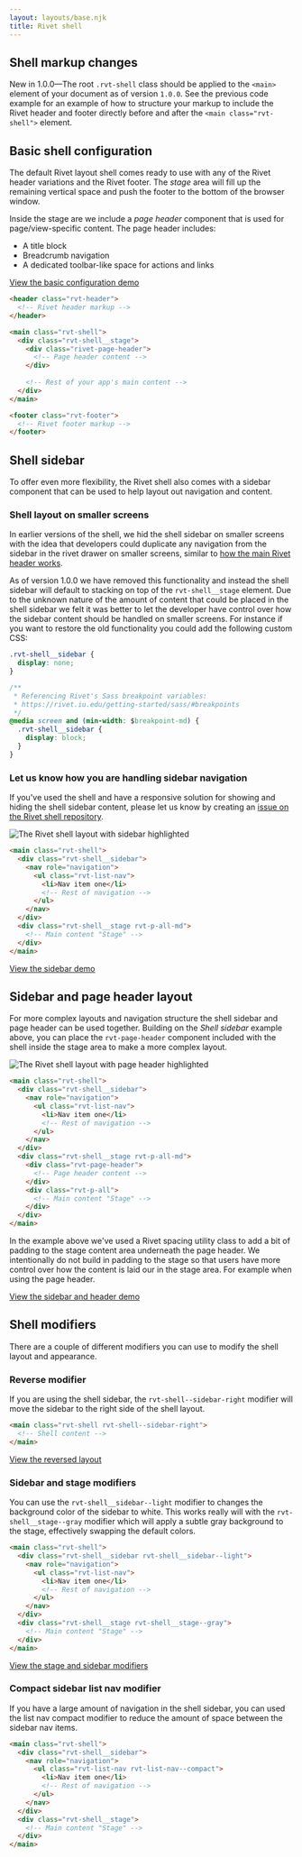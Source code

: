 ```yaml
---
layout: layouts/base.njk
title: Rivet shell
---
```

## Shell markup changes
New in 1.0.0—The root `.rvt-shell` class should be applied to the `<main>` element of your document as of version `1.0.0`. See the previous code example for an example of how to structure your markup to include the Rivet header and footer directly before and after the `<main class="rvt-shell">` element.

## Basic shell configuration
The default Rivet layout shell comes ready to use with any of the Rivet header variations and the Rivet footer. The _stage_ area will fill up the remaining vertical space and push the footer to the bottom of the browser window.

Inside the stage are we include a _page header_ component that is used for page/view-specific content. The page header includes:

- A title block
- Breadcrumb navigation
- A dedicated toolbar-like space for actions and links

<a href="./rivet-shell-page-header-only/index.html" class="rvt-button rvt-m-tb-lg">View the basic configuration demo</a>

```html
<header class="rvt-header">
  <!-- Rivet header markup -->
</header>

<main class="rvt-shell">
  <div class="rvt-shell__stage">
    <div class="rivet-page-header">
      <!-- Page header content -->
    </div>
    
    <!-- Rest of your app's main content -->
  </div>
</main>

<footer class="rvt-footer">
  <!-- Rivet footer markup -->
</footer>
```

## Shell sidebar
To offer even more flexibility, the Rivet shell also comes with a sidebar component that can be used to help layout out navigation and content.

### Shell layout on smaller screens
In earlier versions of the shell, we hid the shell sidebar on smaller screens with the idea that developers could duplicate any navigation from the sidebar in the rivet drawer on smaller screens, similar to [how the main Rivet header works](https://rivet.iu.edu/components/navigation/header/#implementation-notes).

As of version 1.0.0 we have removed this functionality and instead the shell sidebar will default to stacking on top of the `rvt-shell__stage` element. Due to the unknown nature of the amount of content that could be placed in the shell sidebar we felt it was better to let the developer have control over how the sidebar content should be handled on smaller screens. For instance if you want to restore the old functionality you could add the following custom CSS:

```css
.rvt-shell__sidebar {
  display: none;
}

/**
 * Referencing Rivet's Sass breakpoint variables:
 * https://rivet.iu.edu/getting-started/sass/#breakpoints
 */
@media screen and (min-width: $breakpoint-md) {
  .rvt-shell__sidebar {
    display: block;
  }
}
```

### Let us know how you are handling sidebar navigation
If you've used the shell and have a responsive solution for showing and hiding the shell sidebar content, please let us know by creating an [issue on the Rivet shell repository](https://github.com/indiana-university/rivet-shell/issues/new).

![The Rivet shell layout with sidebar highlighted](./img/rvt-shell-sidebar.jpg)

```html
<main class="rvt-shell">
  <div class="rvt-shell__sidebar">
    <nav role="navigation">
      <ul class="rvt-list-nav">
        <li>Nav item one</li>
        <!-- Rest of navigation -->
      </ul>
    </nav>
  </div>
  <div class="rvt-shell__stage rvt-p-all-md">
    <!-- Main content "Stage" -->
  </div>
</main>
```

<a href="./rivet-shell-sidebar/index.html" class="rvt-button rvt-m-tb-lg">View the sidebar demo</a>

## Sidebar and page header layout
For more complex layouts and navigation structure the shell sidebar and page header can be used together. Building on the _Shell sidebar_ example above, you can place the `rvt-page-header` component included with the shell inside the stage area to make a more complex layout.

![The Rivet shell layout with page header highlighted](./img/rvt-shell-header.jpg)

```html
<main class="rvt-shell">
  <div class="rvt-shell__sidebar">
    <nav role="navigation">
      <ul class="rvt-list-nav">
        <li>Nav item one</li>
        <!-- Rest of navigation -->
      </ul>
    </nav>
  </div>
  <div class="rvt-shell__stage rvt-p-all-md">
    <div class="rvt-page-header">
      <!-- Page header content -->
    </div>
    <div class="rvt-p-all">
      <!-- Main content "Stage" -->
    </div>
  </div>
</main>
```

In the example above we've used a Rivet spacing utility class to add a bit of padding to the stage content area underneath the page header. We intentionally do not build in padding to the stage so that users have more control over how the content is laid our in the stage area. For example when using the page header.

<a href="./rivet-shell-sidebar-and-header/index.html" class="rvt-button rvt-m-tb-lg">View the sidebar and header demo</a>

## Shell modifiers
There are a couple of different modifiers you can use to modify the shell layout and appearance.

### Reverse modifier
If you are using the shell sidebar, the `rvt-shell--sidebar-right` modifier will move the sidebar to the right side of the shell layout. 

```html
<main class="rvt-shell rvt-shell--sidebar-right">
  <!-- Shell content -->
</main>
```
<a class="rvt-button rvt-m-tb-lg" href="./rivet-shell-right-sidebar-header/">View the reversed layout</a>

### Sidebar and stage modifiers
You can use the `rvt-shell__sidebar--light` modifier to changes the background color of the sidebar to white. This works really will with the `rvt-shell__stage--gray` modifier which will apply a subtle gray background to the stage, effectively swapping the default colors.

```html
<main class="rvt-shell">
  <div class="rvt-shell__sidebar rvt-shell__sidebar--light">
    <nav role="navigation">
      <ul class="rvt-list-nav">
        <li>Nav item one</li>
        <!-- Rest of navigation -->
      </ul>
    </nav>
  </div>
  <div class="rvt-shell__stage rvt-shell__stage--gray">
    <!-- Main content "Stage" -->
  </div>
</main>
```

<a class="rvt-button rvt-m-tb-lg" href="./rivet-shell-sidebar-header-reversed-bg/">View the stage and sidebar modifiers</a>

### Compact sidebar list nav modifier
If you have a large amount of navigation in the shell sidebar, you can used the list nav compact modifier to reduce the amount of space between the sidebar nav items.

```html
<main class="rvt-shell">
  <div class="rvt-shell__sidebar">
    <nav role="navigation">
      <ul class="rvt-list-nav rvt-list-nav--compact">
        <li>Nav item one</li>
        <!-- Rest of navigation -->
      </ul>
    </nav>
  </div>
  <div class="rvt-shell__stage">
    <!-- Main content "Stage" -->
  </div>
</main>
```